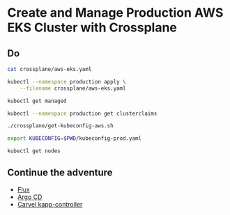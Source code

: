 # Create and Manage Production AWS EKS Cluster with Crossplane

## Do

```bash
cat crossplane/aws-eks.yaml

kubectl --namespace production apply \
    --filename crossplane/aws-eks.yaml

kubectl get managed

kubectl --namespace production get clusterclaims

./crossplane/get-kubeconfig-aws.sh

export KUBECONFIG=$PWD/kubeconfig-prod.yaml

kubectl get nodes
```

## Continue the adventure

* [Flux](../gitops/kubecon-flux.md)
* [Argo CD](../gitops/kubecon-argocd.md)
* [Carvel kapp-controller](../gitops/kubecon-kapp.md)
